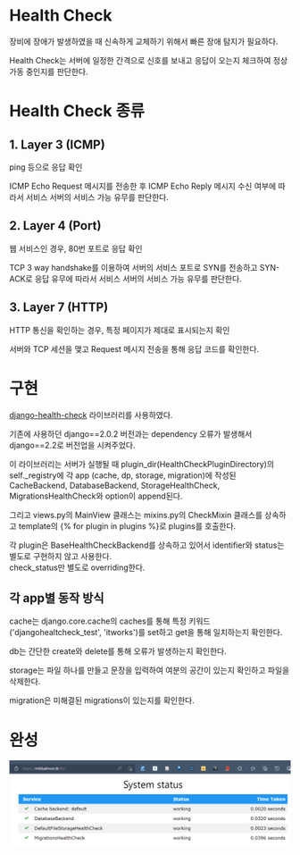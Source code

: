 # Health Check

장비에 장애가 발생하였을 때 신속하게 교체하기 위해서 빠른 장애 탐지가 필요하다.

Health Check는 서버에 일정한 간격으로 신호를 보내고 응답이 오는지 체크하여 정상 가동 중인지를 판단한다.

# Health Check 종류

## 1. Layer 3 (ICMP)

ping 등으로 응답 확인

ICMP Echo Request 메시지를 전송한 후 ICMP Echo Reply 메시지 수신 여부에 따라서 서비스 서버의 서비스 가능 유무를 판단한다.

## 2. Layer 4 (Port)

웹 서비스인 경우, 80번 포트로 응답 확인

TCP 3 way handshake를 이용하여 서버의 서비스 포트로 SYN를 전송하고 SYN-ACK로 응답 유무에 따라서 서비스 서버의 서비스 가능 유무를 판단한다.

## 3. Layer 7 (HTTP)

HTTP 통신을 확인하는 경우, 특정 페이지가 제대로 표시되는지 확인

서버와 TCP 세션을 맺고 Request 메시지 전송을 통해 응답 코드를 확인한다.

# 구현

[django-health-check](https://github.com/KristianOellegaard/django-health-check) 라이브러리를 사용하였다. 

기존에 사용하던 django==2.0.2 버전과는 dependency 오류가 발생해서 django==2.2로 버전업을 시켜주었다.

이 라이브러리는 서버가 실행될 때 plugin_dir(HealthCheckPluginDirectory)의 self._registry에 각 app (cache, dp, storage, migration)에 작성된 CacheBackend, DatabaseBackend, StorageHealthCheck, MigrationsHealthCheck와 option이 append된다.

그리고 views.py의 MainView 클래스는 mixins.py의 CheckMixin 클래스를 상속하고 template의 {% for plugin in plugins %}로 plugins를 호출한다.

각 plugin은 BaseHealthCheckBackend를 상속하고 있어서 identifier와 status는 별도로 구현하지 않고 사용한다.  
check_status만 별도로 overriding한다.

## 각 app별 동작 방식

cache는 django.core.cache의 caches를 통해 특정 키워드('djangohealtcheck_test', 'itworks')를 set하고 get을 통해 일치하는지 확인한다.

db는 간단한 create와 delete를 통해 오류가 발생하는지 확인한다.

storage는 파일 하나를 만들고 문장을 입력하여 여분의 공간이 있는지 확인하고 파일을 삭제한다.

migration은 미해결된 migrations이 있는지를 확인한다.


# 완성

![](/img/7.png)